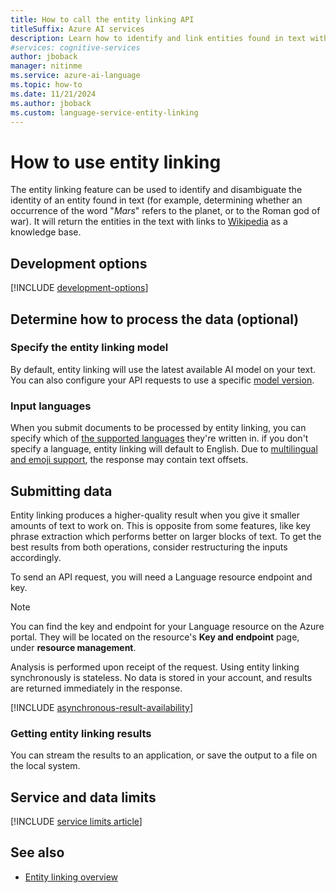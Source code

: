 ```yaml
---
title: How to call the entity linking API
titleSuffix: Azure AI services
description: Learn how to identify and link entities found in text with the entity linking API.
#services: cognitive-services
author: jboback
manager: nitinme
ms.service: azure-ai-language
ms.topic: how-to
ms.date: 11/21/2024
ms.author: jboback
ms.custom: language-service-entity-linking
---
```


# How to use entity linking

The entity linking feature can be used to identify and disambiguate the identity of an entity found in text (for example, determining whether an occurrence of the word "*Mars*" refers to the planet, or to the Roman god of war). It will return the entities in the text with links to [Wikipedia](https://www.wikipedia.org/) as a knowledge base.


## Development options

[!INCLUDE [development-options](../includes/development-options.md)]

## Determine how to process the data (optional)

### Specify the entity linking model

By default, entity linking will use the latest available AI model on your text. You can also configure your API requests to use a specific [model version](../../concepts/model-lifecycle.md).

### Input languages

When you submit documents to be processed by entity linking, you can specify which of [the supported languages](../language-support.md) they're written in. if you don't specify a language, entity linking will default to English. Due to [multilingual and emoji support](../../concepts/multilingual-emoji-support.md), the response may contain text offsets. 

## Submitting data

Entity linking produces a higher-quality result when you give it smaller amounts of text to work on. This is opposite from some features, like key phrase extraction which performs better on larger blocks of text. To get the best results from both operations, consider restructuring the inputs accordingly.

To send an API request, you will need a Language resource endpoint and key.

> [!NOTE]
> You can find the key and endpoint for your Language resource on the Azure portal. They will be located on the resource's **Key and endpoint** page, under **resource management**. 

Analysis is performed upon receipt of the request. Using entity linking synchronously is stateless. No data is stored in your account, and results are returned immediately in the response.

[!INCLUDE [asynchronous-result-availability](../../includes/async-result-availability.md)]

### Getting entity linking results  

You can stream the results to an application, or save the output to a file on the local system.

## Service and data limits

[!INCLUDE [service limits article](../../includes/service-limits-link.md)]

## See also

* [Entity linking overview](../overview.md)
